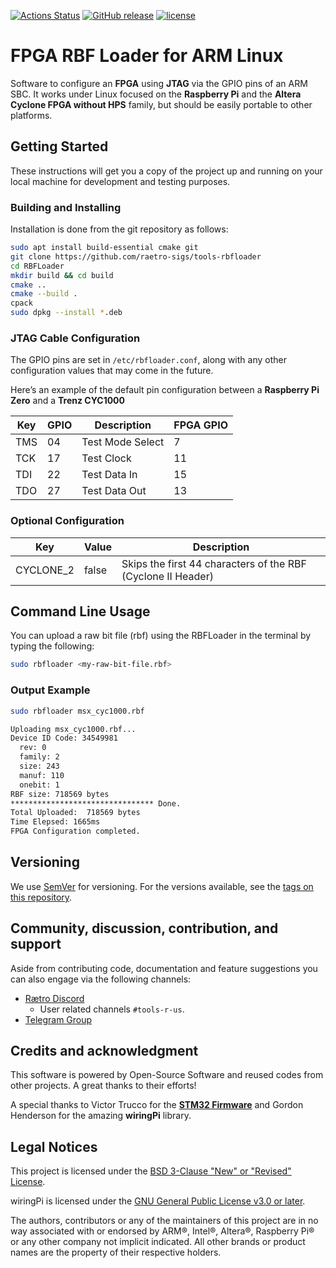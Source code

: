 [![Actions Status](https://github.com/raetro-sigs/tools-rbfloader/workflows/Build/badge.svg)](https://github.com/raetro-sigs/tools-rbfloader/actions)
[![GitHub release](https://img.shields.io/github/release/raetro-sigs/tools-rbfloader.svg)](https://github.com/raetro-sigs/tools-rbfloader/releases)
[![license](https://img.shields.io/github/license/raetro-sigs/tools-rbfloader.svg)](https://github.com/raetro-sigs/tools-rbfloader/blob/master/LICENSE)

# FPGA RBF Loader for ARM Linux

Software to configure an **FPGA** using **JTAG** via the GPIO pins of an ARM SBC. It works under Linux focused on the **Raspberry Pi** and the **Altera Cyclone FPGA without HPS** family, but should be easily portable to other platforms.

## Getting Started

These instructions will get you a copy of the project up and running on your local machine for development and testing purposes.

### Building and Installing

Installation is done from the git repository as follows:

```bash
sudo apt install build-essential cmake git
git clone https://github.com/raetro-sigs/tools-rbfloader
cd RBFLoader
mkdir build && cd build
cmake ..
cmake --build .
cpack
sudo dpkg --install *.deb
```

### JTAG Cable Configuration

The GPIO pins are set in `/etc/rbfloader.conf`, along with any other configuration values that may come in the future.

Here’s an example of the default pin configuration between a **Raspberry Pi Zero** and a **Trenz CYC1000**

| Key  | GPIO    | Description      |  FPGA GPIO    |
| ---- | ------- | ---------------- |  ------------ |
| TMS  | 04      | Test Mode Select |  7            |
| TCK  | 17      | Test Clock       |  11           |
| TDI  | 22      | Test Data In     |  15           |
| TDO  | 27      | Test Data Out    |  13           |

### Optional Configuration

| Key       | Value           | Description                                                  |
| --------- | --------------- | ------------------------------------------------------------ |
| CYCLONE_2 | false <default> | Skips the first 44 characters of the RBF (Cyclone II Header) |

## Command Line Usage

You can upload a raw bit file (rbf) using the RBFLoader in the terminal by typing the following:

```bash
sudo rbfloader <my-raw-bit-file.rbf>
```

### Output Example

```bash
sudo rbfloader msx_cyc1000.rbf

Uploading msx_cyc1000.rbf...
Device ID Code: 34549981
  rev: 0
  family: 2
  size: 243
  manuf: 110
  onebit: 1
RBF size: 718569 bytes
******************************** Done.
Total Uploaded:  718569 bytes
Time Elepsed: 1665ms
FPGA Configuration completed.
```

## Versioning

We use [SemVer](http://semver.org/) for versioning. For the versions available, see the [tags on this repository](https://github.com/your/project/tags). 

## Community, discussion, contribution, and support

Aside from contributing code, documentation and feature suggestions you can also engage via the following channels:

- [Rætro Discord](https://discord.gg/YDdmtwh)
	- User related channels `#tools-r-us`.
- [Telegram Group](https://t.me/CYC1000)


## Credits and acknowledgment

This software is powered by Open-Source Software and reused codes from other projects. A great thanks to their efforts!

A special thanks to Victor Trucco for the [**STM32 Firmware**](https://gitlab.com/victor.trucco/Multicore/-/tree/master/System/STM32) and Gordon Henderson for the amazing **wiringPi** library.

## Legal Notices

This project is licensed under the [BSD 3-Clause "New" or "Revised" License](https://spdx.org/licenses/BSD-3-Clause.html).

wiringPi is licensed under the [GNU General Public License v3.0 or later](https://spdx.org/licenses/GPL-3.0-or-later.html).

The authors, contributors or any of the maintainers of this project are in no way associated with or endorsed by ARM®, Intel®, Altera®, Raspberry Pi® or any other company not implicit indicated. All other brands or product names are the property of their respective holders.
